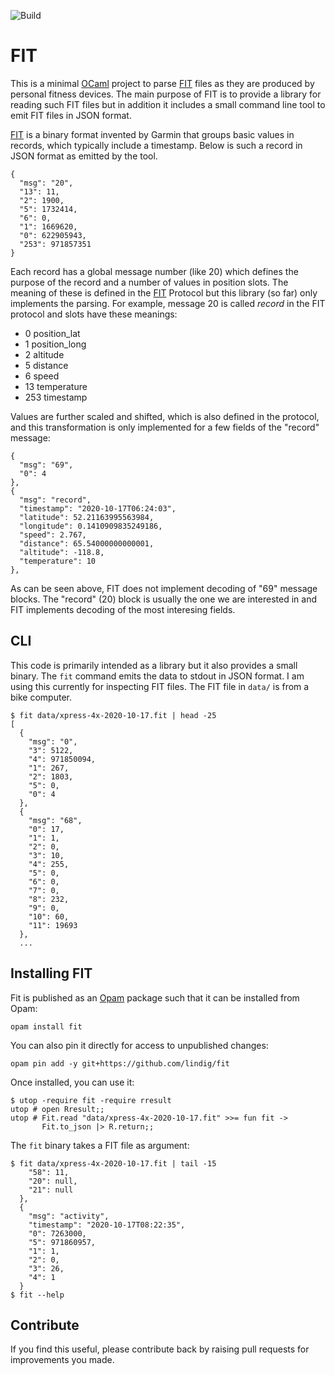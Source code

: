 

![Build](https://github.com/lindig/fit/workflows/CI/badge.svg)

# FIT

This is a minimal [OCaml] project to parse [FIT] files as they are
produced by personal fitness devices. The main purpose of FIT is to
provide a library for reading such FIT files but in addition it includes
a small command line tool to emit FIT files in JSON format.

[FIT] is a binary format invented by Garmin that groups basic values in
records, which typically include a timestamp. Below is such a record in
JSON format as emitted by the tool.

    {
      "msg": "20",
      "13": 11,
      "2": 1900,
      "5": 1732414,
      "6": 0,
      "1": 1669620,
      "0": 622905943,
      "253": 971857351
    }

Each record has a global message number (like 20) which defines the purpose
of the record and a number of values in position slots. The meaning of
these is defined in the [FIT] Protocol but this library (so far) only
implements the parsing. For example, message 20 is called _record_ in
the FIT protocol and slots have these meanings:

* 0 position\_lat
* 1 position\_long
* 2 altitude
* 5 distance
* 6 speed
* 13 temperature
* 253 timestamp

Values are further scaled and shifted, which is also defined in the
protocol, and this transformation is only implemented for a few fields
of the "record" message:

    {
      "msg": "69",
      "0": 4
    },
    {
      "msg": "record",
      "timestamp": "2020-10-17T06:24:03",
      "latitude": 52.21163995563984,
      "longitude": 0.1410909835249186,
      "speed": 2.767,
      "distance": 65.54000000000001,
      "altitude": -118.8,
      "temperature": 10
    },

As can be seen above, FIT does not implement decoding of "69" message
blocks. The "record" (20) block is usually the one we are interested in
and FIT implements decoding of the most interesing fields.

## CLI

This code is primarily intended as a library but it also provides a
small binary. The `fit` command emits the data to stdout in JSON format.
I am using this currently for inspecting FIT files. The FIT file in
`data/` is from a bike computer.

    $ fit data/xpress-4x-2020-10-17.fit | head -25
    [
      {
        "msg": "0",
        "3": 5122,
        "4": 971850094,
        "1": 267,
        "2": 1803,
        "5": 0,
        "0": 4
      },
      {
        "msg": "68",
        "0": 17,
        "1": 1,
        "2": 0,
        "3": 10,
        "4": 255,
        "5": 0,
        "6": 0,
        "7": 0,
        "8": 232,
        "9": 0,
        "10": 60,
        "11": 19693
      },
      ...

## Installing FIT

Fit is published as an [Opam] package such that it can
be installed from Opam:

    opam install fit

You can also pin it directly for access to unpublished changes:

    opam pin add -y git+https://github.com/lindig/fit

Once installed, you can use it:

    $ utop -require fit -require rresult
    utop # open Rresult;;
    utop # Fit.read "data/xpress-4x-2020-10-17.fit" >>= fun fit ->
           Fit.to_json |> R.return;;

The `fit` binary takes a FIT file as argument:

    $ fit data/xpress-4x-2020-10-17.fit | tail -15
        "58": 11,
        "20": null,
        "21": null
      },
      {
        "msg": "activity",
        "timestamp": "2020-10-17T08:22:35",
        "0": 7263000,
        "5": 971860957,
        "1": 1,
        "2": 0,
        "3": 26,
        "4": 1
      }
    $ fit --help

## Contribute

If you find this useful, please contribute back by raising pull
requests for improvements you made.

[OCaml]:  https://www.ocaml.org/
[Opam]:   https://opam.ocaml.org/
[FIT]:    https://developer.garmin.com/fit/protocol/
